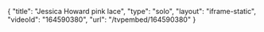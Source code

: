 {
    "title": "Jessica Howard pink lace",
    "type": "solo",
    "layout": "iframe-static",
    "videoId": "164590380",
    "url": "\/tvpembed\/164590380"
}
